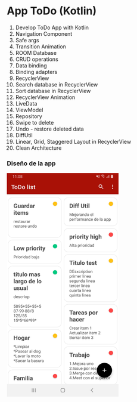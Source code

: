 # App ToDo (Kotlin)

1. Develop ToDo App with Kotlin
2. Navigation Component
3. Safe args
4. Transition Animation
5. ROOM Database
6. CRUD operations
7. Data binding
8. Binding adapters
9. RecyclerView
10. Search database in RecyclerView
11. Sort database in RecyclerView
12. RecyclerView Animation
13. LiveData
14. ViewModel
15. Repository
16. Swipe to delete
17. Undo - restore deleted data
18. DiffUtil
19. Linear, Grid, Staggered Layout in RecyclerView
20. Clean Architecture

### Diseño de la app

<img src="screenshot/todo.jpg" alt="" width="300" height="600"> 
